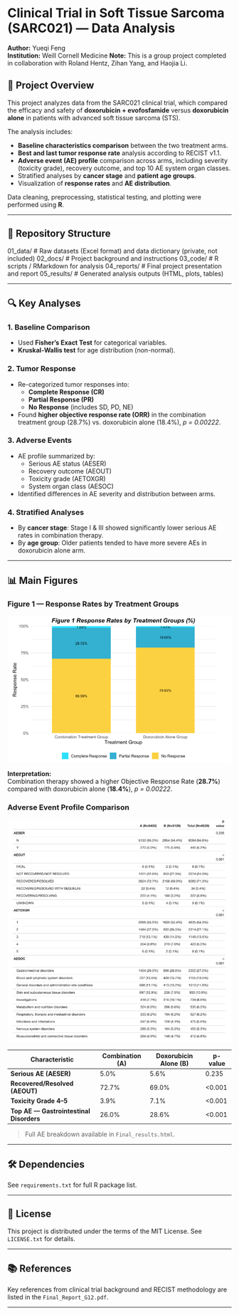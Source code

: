 # Clinical Trial in Soft Tissue Sarcoma (SARC021) — Data Analysis

**Author:** Yueqi Feng  
**Institution:** Weill Cornell Medicine
**Note:** This is a group project completed in collaboration with Roland Hentz, Zihan Yang, and Haojia Li.

## 📌 Project Overview
This project analyzes data from the SARC021 clinical trial, which compared the efficacy and safety of **doxorubicin + evofosfamide** versus **doxorubicin alone** in patients with advanced soft tissue sarcoma (STS).

The analysis includes:
- **Baseline characteristics comparison** between the two treatment arms.
- **Best and last tumor response rate** analysis according to RECIST v1.1.
- **Adverse event (AE) profile** comparison across arms, including severity (toxicity grade), recovery outcome, and top 10 AE system organ classes.
- Stratified analyses by **cancer stage** and **patient age groups**.
- Visualization of **response rates** and **AE distribution**.

Data cleaning, preprocessing, statistical testing, and plotting were performed using **R**.

---

## 📂 Repository Structure
01_data/        # Raw datasets (Excel format) and data dictionary (private, not included)
02_docs/        # Project background and instructions
03_code/        # R scripts / RMarkdown for analysis
04_reports/     # Final project presentation and report
05_results/     # Generated analysis outputs (HTML, plots, tables)

---

## 🔍 Key Analyses

### 1. Baseline Comparison
- Used **Fisher’s Exact Test** for categorical variables.
- **Kruskal-Wallis test** for age distribution (non-normal).

### 2. Tumor Response
- Re-categorized tumor responses into:
  - **Complete Response (CR)**
  - **Partial Response (PR)**
  - **No Response** (includes SD, PD, NE)
- Found **higher objective response rate (ORR)** in the combination treatment group (28.7%) vs. doxorubicin alone (18.4%), *p = 0.00222*.

### 3. Adverse Events
- AE profile summarized by:
  - Serious AE status (AESER)
  - Recovery outcome (AEOUT)
  - Toxicity grade (AETOXGR)
  - System organ class (AESOC)
- Identified differences in AE severity and distribution between arms.

### 4. Stratified Analyses
- By **cancer stage**: Stage I & III showed significantly lower serious AE rates in combination therapy.
- By **age group**: Older patients tended to have more severe AEs in doxorubicin alone arm.

---

## 📊 Main Figures
### **Figure 1 — Response Rates by Treatment Groups**
![Response Rates](05_results/response_rate.png)

**Interpretation:**  
Combination therapy showed a higher Objective Response Rate (**28.7%**) compared with doxorubicin alone (**18.4%**), *p = 0.00222*.

### **Adverse Event Profile Comparison**
![Adverse Event Comparison](05_results/ae_comparison.png)

| Characteristic | Combination (A) | Doxorubicin Alone (B) | p-value |
| --- | --- | --- | --- |
| **Serious AE (AESER)** | 5.0% | 5.6% | 0.235 |
| **Recovered/Resolved (AEOUT)** | 72.7% | 69.0% | <0.001 |
| **Toxicity Grade 4–5** | 3.9% | 7.1% | <0.001 |
| **Top AE — Gastrointestinal Disorders** | 26.0% | 28.6% | <0.001 |

> Full AE breakdown available in `Final_results.html`.

---

## 🛠 Dependencies
See `requirements.txt` for full R package list.

---

## 📄 License
This project is distributed under the terms of the MIT License. See `LICENSE.txt` for details.

---

## 📚 References
Key references from clinical trial background and RECIST methodology are listed in the `Final_Report_G12.pdf`.

---
